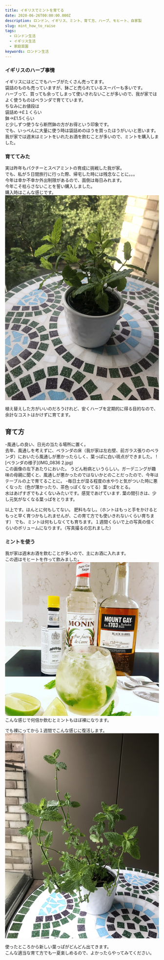 ```yaml
---
title: イギリスでミントを育てる
date: 2020-06-26T00:00:00.000Z
description: ロンドン、イギリス、ミント、育て方、ハーブ、モヒート、自家製
slug: mint_how_to_raise
tags: 
  - ロンドン生活
  - イギリス生活
  - 家庭菜園
keywords: ロンドン生活
---
```


### イギリスのハーブ事情  
イギリスにはどこでもハーブがたくさん売ってます。  
袋詰のものも売っていますが、鉢ごと売られているスーパーも多いです。  
ハーブって、買っても余ってしまって使いきれないことが多いので、我が家ではよく使うものはベランダで育てています。  
ちなみにお値段は  
袋詰め→£１くらい    
鉢→£1.5くらい  
と少しずつ使うなら断然鉢の方がお得という印象です。  
でも、いっぺんに大量に使う時は袋詰めのほうを買ったほうがいいと思います。  
我が家では週末はミントをいれたお酒を飲むことが多いので、ミントを購入しました。  

###  育ててみた  
実は昨年もパクチーとスペアミントの育成に挑戦した我が家。  
でも、私が５日間旅行に行った際、帰宅した時には残念なことに。。。  
今年は幸か不幸か外出制限があるので、面倒は毎日みれます。  
今年こそ枯らさないことを誓い購入しました。  
購入時はこんな感じです。  
![購入時ミント](IMG_1057.jpg)  

植え替えした方がいいのだろうけれど、安くハーブを定期的に得る目的なので、余計なコストはかけずに育てます。  
## 育て方  
-風通しの良い、日光の当たる場所に置く。  
去年、風通しを考えずに、ベランダの床（我が家は左右壁、前ガラス張りのベランダ）においたら風通しが悪かったらしく、葉っぱに白い斑点ができました。
![ベランダの様子](IMG_0836 2.jpg)  
この画像の左下あたりにおいた。
うどん粉病というらしい。ガーデニングが趣味の母親に聞くと、風通しが悪かったのではないかとのことだったので、今年はテーブルの上で育てることに。
-毎日土が湿る程度の水やりと気がついた時に悪くなった（色が薄かったり、茶色っぽくなってる）葉っぱをとる。  
水はあげすぎでもよくないみたいです。感覚であげています.
葉の間引きは、少し元気がなくなる葉っぱをとります。  
  
以上です。ほんとに何もしてない。 肥料もなし。（ホントはもっと手をかけるともっと早く育つかもしれませんが、この育て方でも使いきれないくらい育ちます）
でも、ミントは何もしなくても育ちます。１週間くらいで上の写真の倍くらいのボリュームになります。（写真撮るの忘れました）  

### ミントを使う  
我が家は週末お酒を飲むことが多いので、主にお酒に入れます。  
この週はモヒートを作って飲みました。  
![自家製モヒート](EF744141-1D8D-4803-8532-082D699F0A6E.JPG)  
こんな感じで何倍か飲むとミントもほぼ裸になります。  　

でも裸にってから１週間でこんな感じに復活します。  
![ミント復活](IMG_1379_.JPG)  

使ったところから新しい葉っぱがどんどん出てきます。  
こんな適当な育て方でも一夏楽しめるので、よかったらやってみてください。